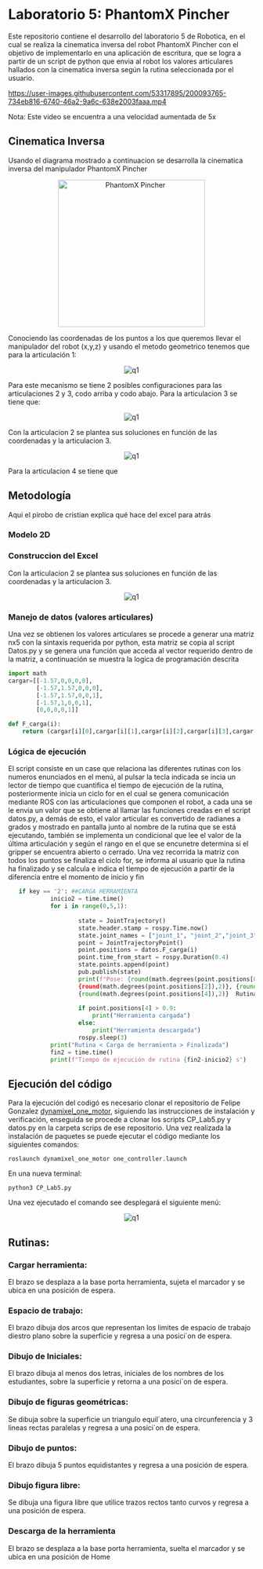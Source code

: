 # Laboratorio 5: PhantomX Pincher
Este repositorio contiene el desarrollo del laboratorio 5 de Robotica, en el cual se realiza la cinematica inversa del robot PhantomX Pincher con el objetivo de implementarlo en una aplicación de escritura, que se logra a partir de un script de python que envia al robot los valores articulares hallados con la cinematica inversa según la rutina seleccionada por el usuario.

https://user-images.githubusercontent.com/53317895/200093765-734eb816-6740-46a2-9a6c-638e2003faaa.mp4

Nota: Este video se encuentra a una velocidad aumentada de 5x 

## Cinematica Inversa

Usando el diagrama mostrado a continuacion se desarrolla la cinematica inversa del manipulador PhantomX Pincher
<p align="center"><img height=300 src="./Multimedia/qpincher.png" alt="PhantomX Pincher" /></p>

Conociendo las coordenadas de los puntos a los que queremos llevar el manipulador del robot (x,y,z) y usando el metodo geometrico tenemos que para la articulación 1:
<p align="center"><img src="./Multimedia/q1.PNG" alt="q1" /></p>

Para este mecanismo se tiene 2 posibles configuraciones para las articulaciones 2 y 3, codo arriba y codo abajo. Para la articulacion 3 se tiene que:

<p align="center"><img src="./Multimedia/q3.PNG" alt="q1" /></p>

Con la articulacion 2 se plantea sus soluciones en función de las coordenadas y la articulacion 3.
<p align="center"><img src="./Multimedia/q2.PNG" alt="q1" /></p>

Para la articulacion 4 se tiene que  

## Metodología 
Aqui el pirobo de cristian explica qué hace del excel para atrás 
### Modelo 2D 

### Construccion del Excel 
Con la articulacion 2 se plantea sus soluciones en función de las coordenadas y la articulacion 3.
<p align="center"><img src="./Multimedia/Excel.jpeg" alt="q1" /></p>

### Manejo de datos (valores articulares)
Una vez se obtienen los valores articulares se procede a generar una matriz nx5 con la sintaxis requerida por python, esta matriz se copia al script Datos.py y se genera una función que acceda al vector requerido dentro de la matriz, a continuación se muestra la logica de programación descrita
```python
import math
cargar=[[-1.57,0,0,0,0],
        [-1.57,1.57,0,0,0],
        [-1.57,1.57,0,0,1],
        [-1.57,1,0,0,1],
        [0,0,0,0,1]]

def F_carga(i):     
    return (cargar[i][0],cargar[i][1],cargar[i][2],cargar[i][3],cargar[i][4])
```

### Lógica de ejecución
El script consiste en un case que relaciona las diferentes rutinas con los numeros enunciados en el menú, al pulsar la tecla indicada se incia un lector de tiempo que cuantifica el tiempo de ejecución de la rutina, posteriormente inicia un ciclo for en el cual se genera comunicación mediante ROS con las articulaciones que componen el robot, a cada una se le envia un valor que se obtiene al llamar las funciones creadas en el script datos.py, a demás de esto, el valor articular es convertido de radianes a grados y mostrado en pantalla junto al nombre de la rutina que se está ejecutando, también se implementa un condicional que lee el valor de la última articulación y según el rango en el que se encunetre determina si el gripper se encuentra abierto o cerrado. Una vez recorrida la matriz con todos los puntos se finaliza el ciclo for, se informa al usuario que la rutina ha finalizado y se calcula e indica  el tiempo de ejecución a partir de la diferencia entre el momento de inicio y fin

```python
   if key == '2': ##CARGA HERRAMIENTA 
            inicio2 = time.time()
            for i in range(0,5,1):
                    
                    state = JointTrajectory()
                    state.header.stamp = rospy.Time.now()
                    state.joint_names = ["joint_1", "joint_2","joint_3", "joint_4", "tool"]
                    point = JointTrajectoryPoint()
                    point.positions = datos.F_carga(i) 
                    point.time_from_start = rospy.Duration(0.4)
                    state.points.append(point)
                    pub.publish(state)
                    print(f"Pose: {round(math.degrees(point.positions[0]),2)}, {round(math.degrees(point.positions[1]),2)},        
                    {round(math.degrees(point.positions[2]),2)}, {round(math.degrees(point.positions[3]),2)},
                    {round(math.degrees(point.positions[4]),2)}  Rutina: Carga de herramienta " )
                    
                    if point.positions[4] > 0.9:
                        print("Herramienta cargada")
                    else:
                        print("Herramienta descargada")
                    rospy.sleep(3)
            print("Rutina < Carga de herramienta > Finalizada")
            fin2 = time.time()
            print(f"Tiempo de ejecución de rutina {fin2-inicio2} s")        
```

## Ejecución del código 
Para la ejecución del codigó es necesario clonar el repositorio de Felipe Gonzalez [dynamixel_one_motor](https://github.com/fegonzalez7/dynamixel_one_motor.git), siguiendo las instrucciones de instalación y verificación, enseguida se procede a clonar los scripts CP_Lab5.py y datos.py en la carpeta scrips de ese repositorio. 
Una vez realizada la instalación de paquetes se puede ejecutar el código mediante los siguientes comandos: 

```
roslaunch dynamixel_one_motor one_controller.launch

```
En una nueva terminal: 

```
python3 CP_Lab5.py

```
 Una vez ejecutado el comando see desplegará el siguiente menú:
 
<p align="center"><img src="./Multimedia/Eject.jpg" alt="q1" /></p>

## Rutinas:


### Cargar herramienta: 
El brazo se desplaza a la base porta herramienta, sujeta el marcador y se ubica en una posición de espera.
### Espacio de trabajo: 
El brazo dibuja dos arcos que representan los limites de espacio de trabajo diestro plano sobre la superficie y regresa a una posici´on de espera.
### Dibujo de Iniciales:
El brazo dibuja al menos dos letras, iniciales de los nombres de los estudiantes, sobre la superficie y retorna a una posici´on de espera.
### Dibujo de figuras geométricas: 
Se dibuja sobre la superficie un triangulo equil´atero, una circunferencia y 3 lineas rectas paralelas y regresa a una posici´on de espera.
### Dibujo de puntos: 
El brazo dibuja 5 puntos equidistantes y regresa a una posición de espera.
### Dibujo figura libre: 
Se dibuja una figura libre que utilice trazos rectos tanto curvos y regresa a una posición de espera.
### Descarga de la herramienta
El brazo se desplaza a la base porta herramienta, suelta el marcador y se ubica en una posición de Home
